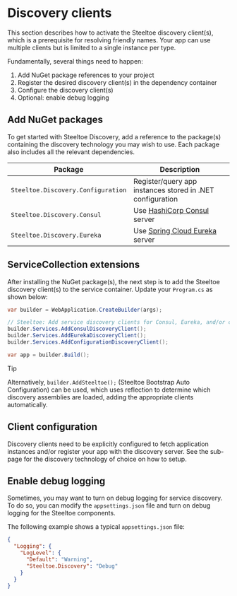 # Discovery clients

This section describes how to activate the Steeltoe discovery client(s), which is a prerequisite for resolving friendly names.
Your app can use multiple clients but is limited to a single instance per type.

Fundamentally, several things need to happen:

1. Add NuGet package references to your project
1. Register the desired discovery client(s) in the dependency container
1. Configure the discovery client(s)
1. Optional: enable debug logging

## Add NuGet packages

To get started with Steeltoe Discovery, add a reference to the package(s) containing the discovery technology you may wish to use.
Each package also includes all the relevant dependencies.

| Package | Description |
| --- | --- |
| `Steeltoe.Discovery.Configuration` | Register/query app instances stored in .NET configuration |
| `Steeltoe.Discovery.Consul` | Use [HashiCorp Consul](https://www.consul.io/) server |
| `Steeltoe.Discovery.Eureka` | Use [Spring Cloud Eureka](https://projects.spring.io/spring-cloud/docs/1.0.3/spring-cloud.html#spring-cloud-eureka-server) server |

## ServiceCollection extensions

After installing the NuGet package(s), the next step is to add the Steeltoe discovery client(s) to the service container.
Update your `Program.cs` as shown below:

```c#
var builder = WebApplication.CreateBuilder(args);

// Steeltoe: Add service discovery clients for Consul, Eureka, and/or configuration-based.
builder.Services.AddConsulDiscoveryClient();
builder.Services.AddEurekaDiscoveryClient();
builder.Services.AddConfigurationDiscoveryClient();

var app = builder.Build();
```

> [!TIP]
> Alternatively, `builder.AddSteeltoe();` (Steeltoe Bootstrap Auto Configuration) can be used, which uses reflection to determine
> which discovery assemblies are loaded, adding the appropriate clients automatically.

## Client configuration

Discovery clients need to be explicitly configured to fetch application instances and/or register your app with the discovery server.
See the sub-page for the discovery technology of choice on how to setup.

## Enable debug logging

Sometimes, you may want to turn on debug logging for service discovery.
To do so, you can modify the `appsettings.json` file and turn on debug logging for the Steeltoe components.

The following example shows a typical `appsettings.json` file:

```json
{
  "Logging": {
    "LogLevel": {
      "Default": "Warning",
      "Steeltoe.Discovery": "Debug"
    }
  }
}
```
